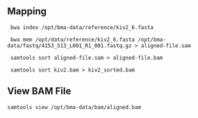 ## Mapping

     bwa index /opt/bma-data/reference/kiv2_6.fasta

     bwa mem /opt/data/reference/kiv2_6.fasta /opt/bma-data/fastq/4153_S13_L001_R1_001.fastq.gz > aligned-file.sam

     samtools sort aligned-file.sam > aligned-file.bam
     
     samtools sort kiv2.bam > kiv2_sorted.bam
     
## View BAM File

    samtools view /opt/bma-data/bam/aligned.bam

